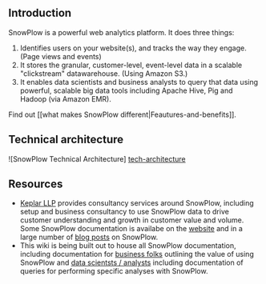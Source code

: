 ## Introduction

SnowPlow is a powerful web analytics platform. It does three things:

1. Identifies users on your website(s), and tracks the way they engage. (Page views and events)
2. It stores the granular, customer-level, event-level data in a scalable "clickstream" datawarehouse. (Using Amazon S3.)
3. It enables data scientists and business analysts to query that data using powerful, scalable big data tools including Apache Hive, Pig and Hadoop (via Amazon EMR).

Find out [[what makes SnowPlow different|Feautures-and-benefits]].

## Technical architecture

![SnowPlow Technical Architecture] [tech-architecture]

## Resources

* [Keplar LLP](http://www.keplarllp.com) provides consultancy services around SnowPlow, including setup and business consultancy to use SnowPlow data to drive customer understanding and growth in customer value and volume. Some SnowPlow documentation is availabe on the [website](http://www.keplarllp.com/resources/snowplow) and in a large number of [blog posts](http://www.keplarllp.com/blog/category/snowplow) on SnowPlow.
* This wiki is being built out to house all SnowPlow documentation, including documentation for [business folks](SnowPlow-for-business-folks) outlining the value of using SnowPlow and [data scientsts / analysts](SnowPlow-for-analysts) including documentation of queries for performing specific analyses with SnowPlow.

[tech-architecture]: /snowplow/snowplow/wiki/about-snowplow/images/snowplow-tech-architecture.jpg